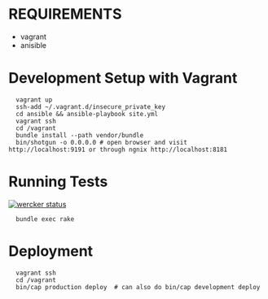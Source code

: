 # REQUIREMENTS

 * vagrant
 * anisible
 
# Development Setup with Vagrant
```
  vagrant up
  ssh-add ~/.vagrant.d/insecure_private_key
  cd ansible && ansible-playbook site.yml
  vagrant ssh
  cd /vagrant
  bundle install --path vendor/bundle
  bin/shotgun -o 0.0.0.0 # open browser and visit http://localhost:9191 or through ngnix http://localhost:8181
```

# Running Tests

[![wercker status](https://app.wercker.com/status/1d3464fefb6fd3a9bf559e302e47ed14/m "wercker status")](https://app.wercker.com/project/bykey/1d3464fefb6fd3a9bf559e302e47ed14)

```
  bundle exec rake
```

# Deployment
```
  vagrant ssh
  cd /vagrant
  bin/cap production deploy  # can also do bin/cap development deploy
```
